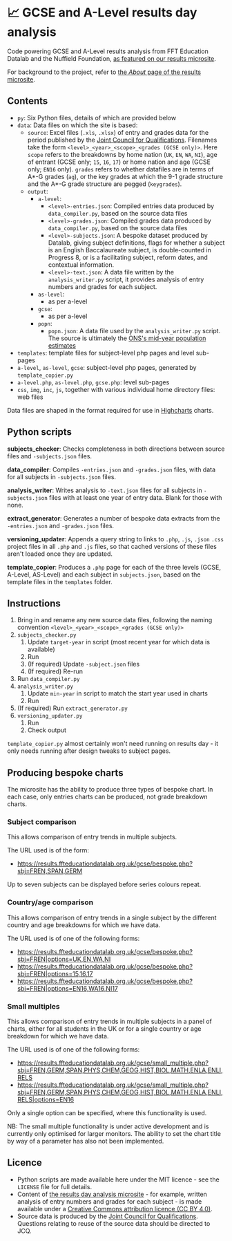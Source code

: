 # :chart_with_upwards_trend: GCSE and A-Level results day analysis
Code powering GCSE and A-Level results analysis from FFT Education Datalab and the Nuffield Foundation, [as featured on our results microsite](https://results.ffteducationdatalab.org.uk/).

For background to the project, refer to [the _About_ page of the results microsite](https://results.ffteducationdatalab.org.uk/about.php).

## Contents
* `py`: Six Python files, details of which are provided below
* `data`: Data files on which the site is based:
	* `source`: Excel files (`.xls`, `.xlsx`) of entry and grades data for the period published by the [Joint Council for Qualifications](https://www.jcq.org.uk/). Filenames take the form `<level>_<year>_<scope>_<grades (GCSE only)>`. Here `scope` refers to the breakdowns by home nation (`UK`, `EN`, `WA`, `NI`), age of entrant (GCSE only; `15`, `16`, `17`) or home nation and age (GCSE only; `EN16` only). `grades` refers to whether datafiles are in terms of A\*-G grades (`ag`), or the key grades at which the 9-1 grade structure and the A*-G grade structure are pegged (`keygrades`).
	* `output`:
		* `a-level`:
			* `<level>-entries.json`: Compiled entries data produced by `data_compiler.py`, based on the source data files
			* `<level>-grades.json`: Compiled grades data produced by `data_compiler.py`, based on the source data files
			* `<level>-subjects.json`: A bespoke dataset produced by Datalab, giving subject definitions, flags for whether a subject is an English Baccalaureate subject, is double-counted in Progress 8, or is a facilitating subject, reform dates, and contextual information.
			* `<level>-text.json`: A data file written by the `analysis_writer.py` script, it provides analysis of entry numbers and grades for each subject.
		* `as-level`:
			* as per a-level
		* `gcse`:
			* as per a-level
		* `popn`:
			* `popn.json`: A data file used by the `analysis_writer.py` script. The source is ultimately the [ONS's mid-year population estimates](https://www.ons.gov.uk/peoplepopulationandcommunity/populationandmigration/populationestimates/datasets/populationestimatesforukenglandandwalesscotlandandnorthernireland)
* `templates`: template files for subject-level php pages and level sub-pages
* `a-level`, `as-level`, `gcse`: subject-level php pages, generated by `template_copier.py`
* `a-level.php`, `as-level.php`, `gcse.php`: level sub-pages
* `css`, `img`, `inc`, `js`, together with various individual home directory files: web files

Data files are shaped in the format required for use in [Highcharts](https://www.highcharts.com/) charts.

## Python scripts
**subjects_checker**: Checks completeness in both directions between source files and `-subjects.json` files.

**data_compiler**: Compiles `-entries.json` and `-grades.json` files, with data for all subjects in `-subjects.json` files.

**analysis_writer**: Writes analysis to `-text.json` files for all subjects in `-subjects.json` files with at least one year of entry data. Blank for those with none.

**extract_generator**: Generates a number of bespoke data extracts from the `-entries.json` and `-grades.json` files.

**versioning_updater**: Appends a query string to links to `.php`, `.js`, `.json` `.css` project files in all `.php` and `.js` files, so that cached versions of these files aren't loaded once they are updated.

**template_copier**: Produces a `.php` page for each of the three levels (GCSE, A-Level, AS-Level) and each subject in `subjects.json`, based on the template files in the `templates` folder.

## Instructions
1. Bring in and rename any new source data files, following the naming convention `<level>_<year>_<scope>_<grades (GCSE only)>`
1. `subjects_checker.py`
	1. Update `target-year` in script (most recent year for which data is available)
	1. Run
	1. (If required) Update `-subject.json` files
	1. (If required) Re-run
1. Run `data_compiler.py`
1. `analysis_writer.py`
	1. Update `min-year` in script to match the start year used in charts
	1. Run
1. (If required) Run `extract_generator.py`
1. `versioning_updater.py`
	1. Run
	1. Check output

`template_copier.py` almost certainly won't need running on results day - it only needs running after design tweaks to subject pages.

## Producing bespoke charts
The microsite has the ability to produce three types of bespoke chart. In each case, only entries charts can be produced, not grade breakdown charts.

### Subject comparison
This allows comparison of entry trends in multiple subjects.

The URL used is of the form:

* https://results.ffteducationdatalab.org.uk/gcse/bespoke.php?sbj=FREN,SPAN,GERM

Up to seven subjects can be displayed before series colours repeat.

### Country/age comparison
This allows comparison of entry trends in a single subject by the different country and age breakdowns for which we have data.

The URL used is of one of the following forms:

* https://results.ffteducationdatalab.org.uk/gcse/bespoke.php?sbj=FREN|options=UK,EN,WA,NI
* https://results.ffteducationdatalab.org.uk/gcse/bespoke.php?sbj=FREN|options=15,16,17
* https://results.ffteducationdatalab.org.uk/gcse/bespoke.php?sbj=FREN|options=EN16,WA16,NI17

### Small multiples
This allows comparison of entry trends in multiple subjects in a panel of charts, either for all students in the UK or for a single country or age breakdown for which we have data.

The URL used is of one of the following forms:

* https://results.ffteducationdatalab.org.uk/gcse/small_multiple.php?sbj=FREN,GERM,SPAN,PHYS,CHEM,GEOG,HIST,BIOL,MATH,ENLA,ENLI,RELS
* https://results.ffteducationdatalab.org.uk/gcse/small_multiple.php?sbj=FREN,GERM,SPAN,PHYS,CHEM,GEOG,HIST,BIOL,MATH,ENLA,ENLI,RELS|options=EN16

Only a single option can be specified, where this functionality is used.

NB: The small multiple functionality is under active development and is currently only optimised for larger monitors. The ability to set the chart title by way of a parameter has also not been implemented.

## Licence
* Python scripts are made available here under the MIT licence - see the `LICENSE` file for full details.
* Content of [the results day analysis microsite](https://results.ffteducationdatalab.org.uk/) - for example, written analysis of entry numbers and grades for each subject - is made available under a [Creative Commons attribution licence (CC BY 4.0)](https://creativecommons.org/licenses/by/4.0/).
* Source data is produced by the [Joint Council for Qualifications](https://www.jcq.org.uk/). Questions relating to reuse of the source data should be directed to JCQ.
